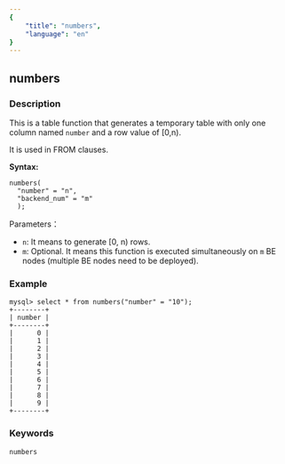 ```yaml
---
{
    "title": "numbers",
    "language": "en"
}
---
```


<!--
Licensed to the Apache Software Foundation (ASF) under one
or more contributor license agreements.  See the NOTICE file
distributed with this work for additional information
regarding copyright ownership.  The ASF licenses this file
to you under the Apache License, Version 2.0 (the
"License"); you may not use this file except in compliance
with the License.  You may obtain a copy of the License at

  http://www.apache.org/licenses/LICENSE-2.0

Unless required by applicable law or agreed to in writing,
software distributed under the License is distributed on an
"AS IS" BASIS, WITHOUT WARRANTIES OR CONDITIONS OF ANY
KIND, either express or implied.  See the License for the
specific language governing permissions and limitations
under the License.
-->

## numbers

### Description

This is a table function that generates a temporary table with only one column named `number` and a row value of [0,n).

It is used in FROM clauses.

**Syntax:**
```
numbers(
  "number" = "n",
  "backend_num" = "m"
  );
```

Parameters：
- `n`: It means to generate [0, n) rows.
- `m`: Optional. It means this function is executed simultaneously on `m` BE nodes (multiple BE nodes need to be deployed).

### Example
```
mysql> select * from numbers("number" = "10");
+--------+
| number |
+--------+
|      0 |
|      1 |
|      2 |
|      3 |
|      4 |
|      5 |
|      6 |
|      7 |
|      8 |
|      9 |
+--------+
```

### Keywords

    numbers